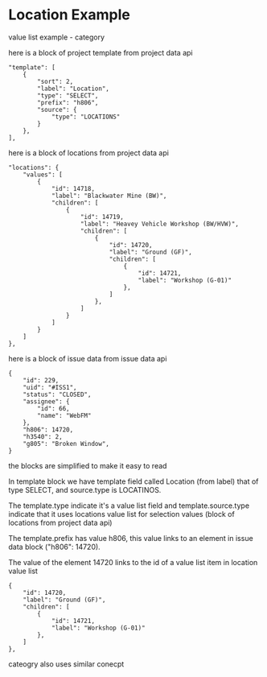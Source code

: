Location Example
================

value list example - category

here is a block of project template from project data api

    "template": [
        {
            "sort": 2,
            "label": "Location",
            "type": "SELECT",
            "prefix": "h806",
            "source": {
                "type": "LOCATIONS"
            }
        },
    ],

here is a block of locations from project data api

    "locations": {
        "values": [
            {
                "id": 14718,
                "label": "Blackwater Mine (BW)",
                "children": [
                    {
                        "id": 14719,
                        "label": "Heavey Vehicle Workshop (BW/HVW)",
                        "children": [
                            {
                                "id": 14720,
                                "label": "Ground (GF)",
                                "children": [
                                    {
                                        "id": 14721,
                                        "label": "Workshop (G-01)"
                                    },
                                ]
                            },
                        ]
                    }
                ]
            }
        ]
    },


here is a block of issue data from issue data api

    {
        "id": 229,
        "uid": "#ISS1",
        "status": "CLOSED",
        "assignee": {
            "id": 66,
            "name": "WebFM"
        },
        "h806": 14720,
        "h3540": 2,
        "g805": "Broken Window",
    }

the blocks are simplified to make it easy to read

In template block we have template field called Location (from label) that of type SELECT, and source.type is LOCATINOS.

The template.type indicate it's a value list field and template.source.type indicate that it uses locations value list for selection values (block of locations from project data api)

The template.prefix has value h806,  this value links to an element in issue data block ("h806": 14720).

The value of the element 14720 links to the id of a value list item in location value list

    {
        "id": 14720,
        "label": "Ground (GF)",
        "children": [
            {
                "id": 14721,
                "label": "Workshop (G-01)"
            },
        ]
    },

cateogry also uses similar conecpt




